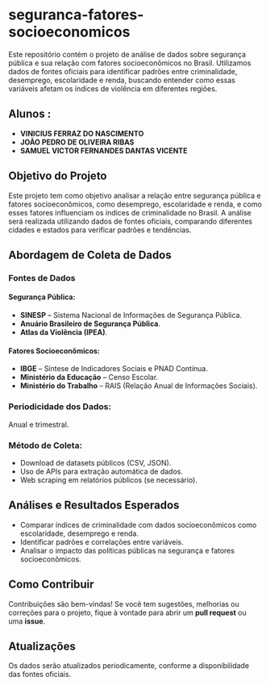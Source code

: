 # seguranca-fatores-socioeconomicos

Este repositório contém o projeto de análise de dados sobre segurança pública e sua relação com fatores socioeconômicos no Brasil. Utilizamos dados de fontes oficiais para identificar padrões entre criminalidade, desemprego, escolaridade e renda, buscando entender como essas variáveis afetam os índices de violência em diferentes regiões.

## Alunos :
- **VINICIUS FERRAZ DO NASCIMENTO**  
- **JOÃO PEDRO DE OLIVEIRA RIBAS**  
- **SAMUEL VICTOR FERNANDES DANTAS VICENTE**

## Objetivo do Projeto  
Este projeto tem como objetivo analisar a relação entre segurança pública e fatores socioeconômicos, como desemprego, escolaridade e renda, e como esses fatores influenciam os índices de criminalidade no Brasil. A análise será realizada utilizando dados de fontes oficiais, comparando diferentes cidades e estados para verificar padrões e tendências.

## Abordagem de Coleta de Dados

### Fontes de Dados

#### Segurança Pública:  
- **SINESP** – Sistema Nacional de Informações de Segurança Pública.  
- **Anuário Brasileiro de Segurança Pública**.  
- **Atlas da Violência (IPEA)**.  

#### Fatores Socioeconômicos:  
- **IBGE** – Síntese de Indicadores Sociais e PNAD Contínua.  
- **Ministério da Educação** – Censo Escolar.  
- **Ministério do Trabalho** – RAIS (Relação Anual de Informações Sociais).  

### Periodicidade dos Dados:  
Anual e trimestral.

### Método de Coleta:  
- Download de datasets públicos (CSV, JSON).  
- Uso de APIs para extração automática de dados.  
- Web scraping em relatórios públicos (se necessário).  

## Análises e Resultados Esperados  
- Comparar índices de criminalidade com dados socioeconômicos como escolaridade, desemprego e renda.  
- Identificar padrões e correlações entre variáveis.  
- Analisar o impacto das políticas públicas na segurança e fatores socioeconômicos.

## Como Contribuir  
Contribuições são bem-vindas! Se você tem sugestões, melhorias ou correções para o projeto, fique à vontade para abrir um **pull request** ou uma **issue**.  

## Atualizações  
Os dados serão atualizados periodicamente, conforme a disponibilidade das fontes oficiais.
